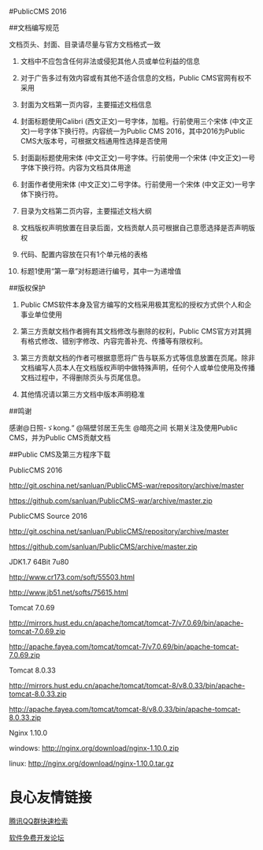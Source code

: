 #PublicCMS 2016

##文档编写规范

文档页头、封面、目录请尽量与官方文档格式一致

1. 文档中不应包含任何非法或侵犯其他人员或单位利益的信息

1. 对于广告多过有效内容或有其他不适合信息的文档，Public CMS官网有权不采用

1. 封面为文档第一页内容，主要描述文档信息

1. 封面标题使用Calibri (西文正文)一号字体，加粗。行前使用三个宋体 (中文正文)一号字体下换行符。内容统一为Public CMS 2016，其中2016为Public CMS大版本号，可根据文档通用性选择是否使用

1. 封面副标题使用宋体 (中文正文)一号字体。行前使用一个宋体 (中文正文)一号字体下换行符。内容为文档具体用途

1. 封面作者使用宋体 (中文正文)二号字体。行前使用一个宋体 (中文正文)一号字体下换行符。

1. 目录为文档第二页内容，主要描述文档大纲

1. 文档版权声明放置在目录后面，文档贡献人员可根据自己意愿选择是否声明版权

1. 代码、配置内容放在只有1个单元格的表格

1. 标题1使用“第一章”对标题进行编号，其中一为递增值

##版权保护

1. Public CMS软件本身及官方编写的文档采用极其宽松的授权方式供个人和企事业单位使用

1. 第三方贡献文档作者拥有其文档修改与删除的权利，Public CMS官方对其拥有格式修改、错别字修改、内容完善补充、传播等有限权利。

1. 第三方贡献文档的作者可根据意愿将广告与联系方式等信息放置在页尾。除非文档编写人员本人在文档版权声明中做特殊声明，任何个人或单位使用及传播文档过程中，不得删除页头与页尾信息。

1. 其他情况请以第三方文档中版本声明稳准

##鸣谢

感谢@日照-ゞkong.“ @隔壁邻居王先生 @暗亮之间 长期关注及使用Public CMS，并为Public CMS贡献文档

##Public CMS及第三方程序下载

PublicCMS 2016

http://git.oschina.net/sanluan/PublicCMS-war/repository/archive/master

https://github.com/sanluan/PublicCMS-war/archive/master.zip

PublicCMS Source 2016

http://git.oschina.net/sanluan/PublicCMS/repository/archive/master

https://github.com/sanluan/PublicCMS/archive/master.zip

JDK1.7 64Bit 7u80

http://www.cr173.com/soft/55503.html

http://www.jb51.net/softs/75615.html

Tomcat 7.0.69

http://mirrors.hust.edu.cn/apache/tomcat/tomcat-7/v7.0.69/bin/apache-tomcat-7.0.69.zip

http://apache.fayea.com/tomcat/tomcat-7/v7.0.69/bin/apache-tomcat-7.0.69.zip

Tomcat 8.0.33

http://mirrors.hust.edu.cn/apache/tomcat/tomcat-8/v8.0.33/bin/apache-tomcat-8.0.33.zip

http://apache.fayea.com/tomcat/tomcat-8/v8.0.33/bin/apache-tomcat-8.0.33.zip

Nginx 1.10.0

windows: http://nginx.org/download/nginx-1.10.0.zip

linux: http://nginx.org/download/nginx-1.10.0.tar.gz

 # 良心友情链接

[腾讯QQ群快速检索](http://u.720life.cn/s/8cf73f7c)

[软件免费开发论坛](http://u.720life.cn/s/bbb01dc0)